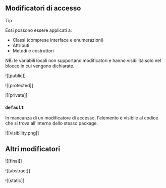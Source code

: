 ## Modificatori di accesso
>[!tip] 
>Essi possono essere applicati a:
>- Classi (comprese interface e enumerazioni)
>- Attributi
>- Metodi e costruttori
>
>NB: le variabili locali non supportano modificatori e hanno visibilità solo nel blocco in cui vengono dichiarate.

![[public]]

![[protected]]

![[private]]

### `default`
In mancanza di un modificatore di accesso, l'elemento è visibile al codice che si trova all'interno dello stesso package.

![[visibility.png]]
## Altri modificatori
![[final]]

![[abstract]]

![[static]]